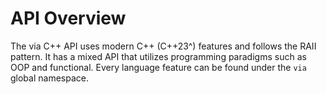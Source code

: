 # API Overview

The via C++ API uses modern C++ (C++23^) features and follows the RAII pattern. It has a mixed API that utilizes programming paradigms such as OOP and functional. Every language feature can be found under the `via` global namespace.

